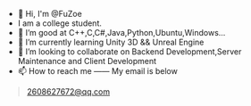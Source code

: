 ﻿- 👋 Hi, I'm @FuZoe
- I am a college student.
- 👀 I’m good at C++,C,C#,Java,Python,Ubuntu,Windows...
- 🌱 I’m currently learning Unity 3D && Unreal Engine
- 💞️ I’m looking to collaborate on Backend Development,Server Maintenance and Client Development
- 📫 How to reach me —— My email is below

>  2608627672@qq.com
